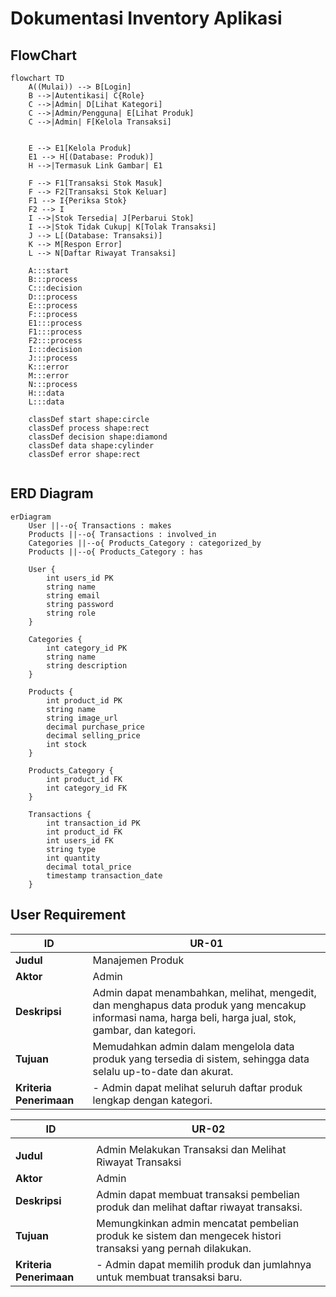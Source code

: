 # Dokumentasi Inventory Aplikasi

## FlowChart

```mermaid
flowchart TD
    A((Mulai)) --> B[Login]
    B -->|Autentikasi| C{Role}
    C -->|Admin| D[Lihat Kategori]
    C -->|Admin/Pengguna| E[Lihat Produk]
    C -->|Admin| F[Kelola Transaksi]


    E --> E1[Kelola Produk]
    E1 --> H[(Database: Produk)]
    H -->|Termasuk Link Gambar| E1

    F --> F1[Transaksi Stok Masuk]
    F --> F2[Transaksi Stok Keluar]
    F1 --> I{Periksa Stok}
    F2 --> I
    I -->|Stok Tersedia| J[Perbarui Stok]
    I -->|Stok Tidak Cukup| K[Tolak Transaksi]
    J --> L[(Database: Transaksi)]
    K --> M[Respon Error]
    L --> N[Daftar Riwayat Transaksi]

    A:::start
    B:::process
    C:::decision
    D:::process
    E:::process
    F:::process
    E1:::process
    F1:::process
    F2:::process
    I:::decision
    J:::process
    K:::error
    M:::error
    N:::process
    H:::data
    L:::data

    classDef start shape:circle
    classDef process shape:rect
    classDef decision shape:diamond
    classDef data shape:cylinder
    classDef error shape:rect


```

## ERD Diagram

```mermaid
erDiagram
    User ||--o{ Transactions : makes
    Products ||--o{ Transactions : involved_in
    Categories ||--o{ Products_Category : categorized_by
    Products ||--o{ Products_Category : has

    User {
        int users_id PK
        string name
        string email
        string password
        string role
    }

    Categories {
        int category_id PK
        string name
        string description
    }

    Products {
        int product_id PK
        string name
        string image_url
        decimal purchase_price
        decimal selling_price
        int stock
    }

    Products_Category {
        int product_id FK
        int category_id FK
    }

    Transactions {
        int transaction_id PK
        int product_id FK
        int users_id FK
        string type
        int quantity
        decimal total_price
        timestamp transaction_date
    }

```

## User Requirement

| ID                      | UR-01                                                                                                                                                   |
| ----------------------- | ------------------------------------------------------------------------------------------------------------------------------------------------------- |
| **Judul**               | Manajemen Produk                                                                                                                                        |
| **Aktor**               | Admin                                                                                                                                                   |
| **Deskripsi**           | Admin dapat menambahkan, melihat, mengedit, dan menghapus data produk yang mencakup informasi nama, harga beli, harga jual, stok, gambar, dan kategori. |
| **Tujuan**              | Memudahkan admin dalam mengelola data produk yang tersedia di sistem, sehingga data selalu up-to-date dan akurat.                                       |
| **Kriteria Penerimaan** | - Admin dapat melihat seluruh daftar produk lengkap dengan kategori.                                                                                    |

| ID                      | UR-02                                                                                                        |
| ----------------------- | ------------------------------------------------------------------------------------------------------------ |
|                         |                                                                                                              |
| **Judul**               | Admin Melakukan Transaksi dan Melihat Riwayat Transaksi                                                      |
| **Aktor**               | Admin                                                                                                        |
| **Deskripsi**           | Admin dapat membuat transaksi pembelian produk dan melihat daftar riwayat transaksi.                         |
| **Tujuan**              | Memungkinkan admin mencatat pembelian produk ke sistem dan mengecek histori transaksi yang pernah dilakukan. |
| **Kriteria Penerimaan** | - Admin dapat memilih produk dan jumlahnya untuk membuat transaksi baru.                                     |
